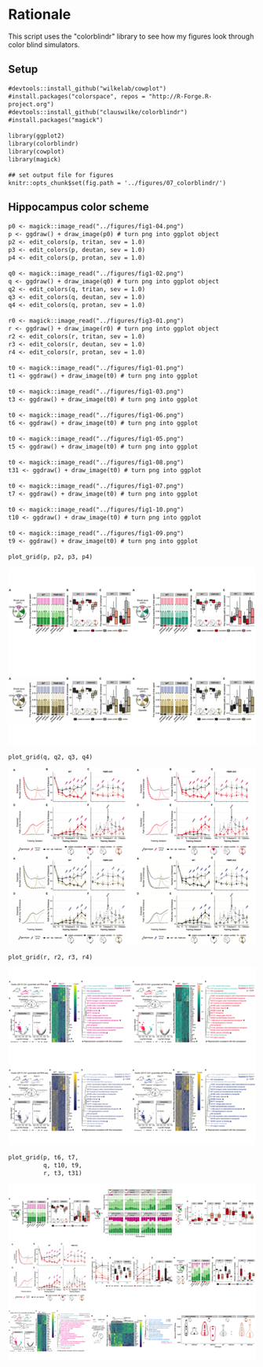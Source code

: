 Rationale
=========

This script uses the "colorblindr" library to see how my figures look
through color blind simulators.

Setup
-----

    #devtools::install_github("wilkelab/cowplot")
    #install.packages("colorspace", repos = "http://R-Forge.R-project.org")
    #devtools::install_github("clauswilke/colorblindr")
    #install.packages("magick")

    library(ggplot2)
    library(colorblindr)
    library(cowplot)
    library(magick)

    ## set output file for figures 
    knitr::opts_chunk$set(fig.path = '../figures/07_colorblindr/')

Hippocampus color scheme
------------------------

    p0 <- magick::image_read("../figures/fig1-04.png")
    p <- ggdraw() + draw_image(p0) # turn png into ggplot object
    p2 <- edit_colors(p, tritan, sev = 1.0)
    p3 <- edit_colors(p, deutan, sev = 1.0)
    p4 <- edit_colors(p, protan, sev = 1.0)

    q0 <- magick::image_read("../figures/fig1-02.png")
    q <- ggdraw() + draw_image(q0) # turn png into ggplot object
    q2 <- edit_colors(q, tritan, sev = 1.0)
    q3 <- edit_colors(q, deutan, sev = 1.0)
    q4 <- edit_colors(q, protan, sev = 1.0)

    r0 <- magick::image_read("../figures/fig3-01.png")
    r <- ggdraw() + draw_image(r0) # turn png into ggplot object
    r2 <- edit_colors(r, tritan, sev = 1.0)
    r3 <- edit_colors(r, deutan, sev = 1.0)
    r4 <- edit_colors(r, protan, sev = 1.0)

    t0 <- magick::image_read("../figures/fig1-01.png")
    t1 <- ggdraw() + draw_image(t0) # turn png into ggplot

    t0 <- magick::image_read("../figures/fig1-03.png")
    t3 <- ggdraw() + draw_image(t0) # turn png into ggplot

    t0 <- magick::image_read("../figures/fig1-06.png")
    t6 <- ggdraw() + draw_image(t0) # turn png into ggplot

    t0 <- magick::image_read("../figures/fig1-05.png")
    t5 <- ggdraw() + draw_image(t0) # turn png into ggplot

    t0 <- magick::image_read("../figures/fig1-08.png")
    t31 <- ggdraw() + draw_image(t0) # turn png into ggplot

    t0 <- magick::image_read("../figures/fig1-07.png")
    t7 <- ggdraw() + draw_image(t0) # turn png into ggplot

    t0 <- magick::image_read("../figures/fig1-10.png")
    t10 <- ggdraw() + draw_image(t0) # turn png into ggplot

    t0 <- magick::image_read("../figures/fig1-09.png")
    t9 <- ggdraw() + draw_image(t0) # turn png into ggplot

    plot_grid(p, p2, p3, p4)

![](../figures/07_colorblindr/colorblindr-1.png)

    plot_grid(q, q2, q3, q4)

![](../figures/07_colorblindr/colorblindr-2.png)

    plot_grid(r, r2, r3, r4)

![](../figures/07_colorblindr/colorblindr-3.png)

    plot_grid(p, t6, t7, 
              q, t10, t9,
              r, t3, t31)

![](../figures/07_colorblindr/overview-1.png)
